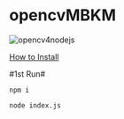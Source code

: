 opencvMBKM
=============

![opencv4nodejs](https://user-images.githubusercontent.com/31125521/37272906-67187fdc-25d8-11e8-9704-40e9e94c1e80.jpg)


[How to Install](https://github.com/justadudewhohacks/opencv4nodejs#how-to-install) 

#1st Run#

`npm i `

`node index.js`

